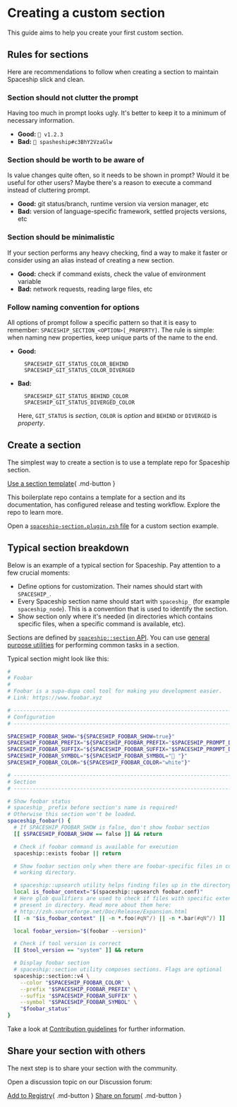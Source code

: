 # Creating a custom section

This guide aims to help you create your first custom section.

## Rules for sections

Here are recommendations to follow when creating a section to maintain Spaceship slick and clean.

### Section should not clutter the prompt

Having too much in prompt looks ugly. It's better to keep it to a minimum of necessary information.

* **Good:** `🚀 v1.2.3`
* **Bad:** `🚀 spasheship#c3BhY2VzaGlw`

### Section should be worth to be aware of

Is value changes quite often, so it needs to be shown in prompt? Would it be useful for other users? Maybe there's a reason to execute a command instead of cluttering prompt.

* **Good:** git status/branch, runtime version via version manager, etc
* **Bad:** version of language-specific framework, settled projects versions, etc

### Section should be minimalistic

If your section performs any heavy checking, find a way to make it faster or consider using an alias instead of creating a new section.

* **Good:** check if command exists, check the value of environment variable
* **Bad:** network requests, reading large files, etc

### Follow naming convention for options

All options of prompt follow a specific pattern so that it is easy to remember: `SPACESHIP_SECTION_<OPTION>[_PROPERTY]`. The rule is simple: when naming new properties, keep unique parts of the name to the end.

* **Good:**
  ```
    SPACESHIP_GIT_STATUS_COLOR_BEHIND
    SPACESHIP_GIT_STATUS_COLOR_DIVERGED
  ```
* **Bad:**
  ```
    SPACESHIP_GIT_STATUS_BEHIND_COLOR
    SPACESHIP_GIT_STATUS_DIVERGED_COLOR
  ```

  Here, `GIT_STATUS` is *section*, `COLOR` is *option* and `BEHIND` or `DIVERGED` is *property*.

## Create a section

The simplest way to create a section is to use a template repo for Spaceship section.

[Use a section template](https://github.com/spaceship-prompt/spaceship-section){ .md-button }

This boilerplate repo contains a template for a section and its documentation, has configured release and testing workflow. Explore the repo to learn more.

Open a [`spaceship-section.plugin.zsh` file](https://github.com/spaceship-prompt/spaceship-section/blob/main/spaceship-section.plugin.zsh) for a custom section example.

## Typical section breakdown

Below is an example of a typical section for Spaceship. Pay attention to a few crucial moments:

- Define options for customization. Their names should start with `SPACESHIP_`.
- Every Spaceship section name should start with `spaceship_` (for example `spaceship_node`). This is a convention that is used to identify the section.
- Show section only where it's needed (in directories which contains specific files, when a specific command is available, etc).

Sections are defined by [`spaceship::section` API](/api/section/). You can use [general purpose utilities](/api/utils/) for performing common tasks in a section.

Typical section might look like this:

```zsh
#
# Foobar
#
# Foobar is a supa-dupa cool tool for making you development easier.
# Link: https://www.foobar.xyz

# ------------------------------------------------------------------------------
# Configuration
# ------------------------------------------------------------------------------

SPACESHIP_FOOBAR_SHOW="${SPACESHIP_FOOBAR_SHOW=true}"
SPACESHIP_FOOBAR_PREFIX="${SPACESHIP_FOOBAR_PREFIX="$SPACESHIP_PROMPT_DEFAULT_PREFIX"}"
SPACESHIP_FOOBAR_SUFFIX="${SPACESHIP_FOOBAR_SUFFIX="$SPACESHIP_PROMPT_DEFAULT_SUFFIX"}"
SPACESHIP_FOOBAR_SYMBOL="${SPACESHIP_FOOBAR_SYMBOL="🍷 "}"
SPACESHIP_FOOBAR_COLOR="${SPACESHIP_FOOBAR_COLOR="white"}"

# ------------------------------------------------------------------------------
# Section
# ------------------------------------------------------------------------------

# Show foobar status
# spaceship_ prefix before section's name is required!
# Otherwise this section won't be loaded.
spaceship_foobar() {
  # If SPACESHIP_FOOBAR_SHOW is false, don't show foobar section
  [[ $SPACESHIP_FOOBAR_SHOW == false ]] && return

  # Check if foobar command is available for execution
  spaceship::exists foobar || return

  # Show foobar section only when there are foobar-specific files in current
  # working directory.

  # spaceship::upsearch utility helps finding files up in the directory tree.
  local is_foobar_context="$(spaceship::upsearch foobar.conf)"
  # Here glob qualifiers are used to check if files with specific extension are
  # present in directory. Read more about them here:
  # http://zsh.sourceforge.net/Doc/Release/Expansion.html
  [[ -n "$is_foobar_context" || -n *.foo(#qN^/) || -n *.bar(#qN^/) ]] || return

  local foobar_version="$(foobar --version)"

  # Check if tool version is correct
  [[ $tool_version == "system" ]] && return

  # Display foobar section
  # spaceship::section utility composes sections. Flags are optional
  spaceship::section::v4 \
    --color "$SPACESHIP_FOOBAR_COLOR" \
    --prefix "$SPACESHIP_FOOBAR_PREFIX" \
    --suffix "$SPACESHIP_FOOBAR_SUFFIX" \
    --symbol "$SPACESHIP_FOOBAR_SYMBOL" \
    "$foobar_status"
}
```

Take a look at [Contribution guidelines](//github.com/spaceship-prompt/spaceship-prompt/blob/master/CONTRIBUTING.md) for further information.

## Share your section with others

The next step is to share your section with the community.

Open a discussion topic on our Discussion forum:

[Add to Registry](https://github.com/spaceship-prompt/spaceship-prompt/blob/4.x/docs/registry/external.json){ .md-button }
[Share on forum](https://github.com/spaceship-prompt/spaceship-prompt/discussions/new?category=show-and-tell&title=Section%20for%20[tool]){ .md-button }
